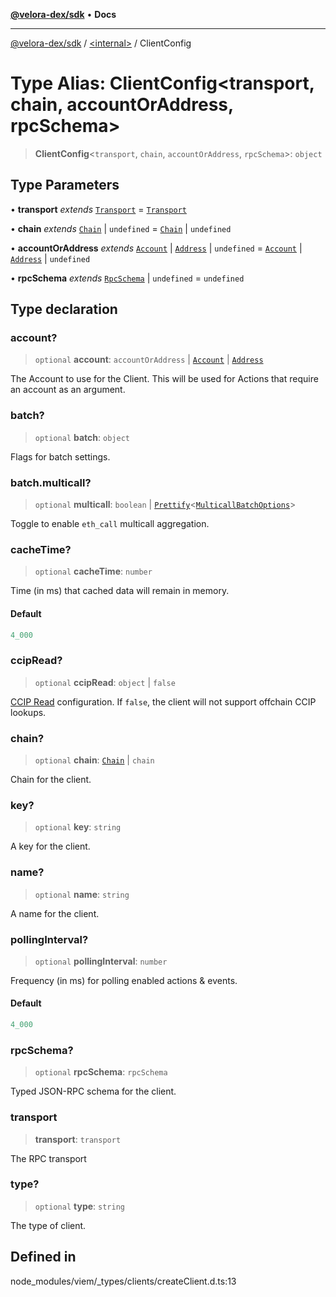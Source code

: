 [**@velora-dex/sdk**](../../README.md) • **Docs**

***

[@velora-dex/sdk](../../globals.md) / [\<internal\>](../README.md) / ClientConfig

# Type Alias: ClientConfig\<transport, chain, accountOrAddress, rpcSchema\>

> **ClientConfig**\<`transport`, `chain`, `accountOrAddress`, `rpcSchema`\>: `object`

## Type Parameters

• **transport** *extends* [`Transport`](Transport.md) = [`Transport`](Transport.md)

• **chain** *extends* [`Chain`](Chain.md) \| `undefined` = [`Chain`](Chain.md) \| `undefined`

• **accountOrAddress** *extends* [`Account`](Account.md) \| [`Address`](Address.md) \| `undefined` = [`Account`](Account.md) \| [`Address`](Address.md) \| `undefined`

• **rpcSchema** *extends* [`RpcSchema`](RpcSchema.md) \| `undefined` = `undefined`

## Type declaration

### account?

> `optional` **account**: `accountOrAddress` \| [`Account`](Account.md) \| [`Address`](Address.md)

The Account to use for the Client. This will be used for Actions that require an account as an argument.

### batch?

> `optional` **batch**: `object`

Flags for batch settings.

### batch.multicall?

> `optional` **multicall**: `boolean` \| [`Prettify`](Prettify.md)\<[`MulticallBatchOptions`](MulticallBatchOptions.md)\>

Toggle to enable `eth_call` multicall aggregation.

### cacheTime?

> `optional` **cacheTime**: `number`

Time (in ms) that cached data will remain in memory.

#### Default

```ts
4_000
```

### ccipRead?

> `optional` **ccipRead**: `object` \| `false`

[CCIP Read](https://eips.ethereum.org/EIPS/eip-3668) configuration.
If `false`, the client will not support offchain CCIP lookups.

### chain?

> `optional` **chain**: [`Chain`](Chain.md) \| `chain`

Chain for the client.

### key?

> `optional` **key**: `string`

A key for the client.

### name?

> `optional` **name**: `string`

A name for the client.

### pollingInterval?

> `optional` **pollingInterval**: `number`

Frequency (in ms) for polling enabled actions & events.

#### Default

```ts
4_000
```

### rpcSchema?

> `optional` **rpcSchema**: `rpcSchema`

Typed JSON-RPC schema for the client.

### transport

> **transport**: `transport`

The RPC transport

### type?

> `optional` **type**: `string`

The type of client.

## Defined in

node\_modules/viem/\_types/clients/createClient.d.ts:13
